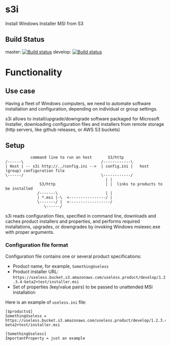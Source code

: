 # s3i
Install Windows Installer MSI from S3

## Build Status

  master:
[![Build status](https://ci.appveyor.com/api/projects/status/s5poqaqr1xn2e5ml/branch/master?svg=true)](https://ci.appveyor.com/project/OlegBoulanov/s3i/branch/master)
  develop:
[![Build status](https://ci.appveyor.com/api/projects/status/s5poqaqr1xn2e5ml/branch/develop?svg=true)](https://ci.appveyor.com/project/OlegBoulanov/s3i/branch/develop)

# Functionality

## Use case
Having a fleet of Windows computers, we need to automate software installation and configuration, depending on individual or group settings.

s3i allows to install/upgrade/downgrade software packaged for Microsoft Installer, downloading configuration files and installers from remote storage (http servers, like github releases, or AWS S3 buckets)

## Setup

```
           command line to run on host       S3/http
/------\                                  /------------\
| Host | -- s3i http://../config.ini -->  | config.ini |   host (group) configuration file
\------/                                  \------------/
                                            | |
               S3/http                      | |  links to products to be installed
              /-------\                     | |
              | *.msi |-\  <----------------/ |
              \-------/ |  <------------------/
                 \------/
```
s3i reads configuration files, specified in command line, downloads and caches product installers and properties, and performs required installations, upgrades, or downgrades by invoking Windows msiexec.exe with proper arguments.

### Configuration file format

Configuration file contains one or several product specifications:
- Product name, for example, `SomethingUseless`
- Product installer URL: `https://useless.bucket.s3.amazonaws.com/useless.product/develop/1.2.3.4-beta2+test/installer.msi`
- Set of properties (key/value pairs) to be passed to unattended MSI installation

Here is an example of `useless.ini` file:
```
[$products$]
SomethingUseless = https://useless.bucket.s3.amazonaws.com/useless.product/develop/1.2.3.4-beta2+test/installer.msi

[SomethingUseless]
ImportantProperty = just an example
```
